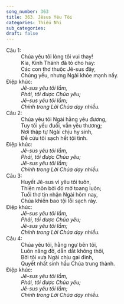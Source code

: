```yaml
---
song_number: 363
title: 363. Jêsus Yêu Tôi
categories: Thiếu Nhi
sub_categories: 
draft: false
---
```

<dl><dt>Câu 1:</dt><dd data-verse="1">Chúa yêu tôi lòng tôi vui thay! <br/>Kia, Kinh Thánh đã tỏ cho hay: <br/>Các con thơ thuộc Jê-sus đây, <br/>Chúng yếu, nhưng Ngài khỏe mạnh nầy. </dd><dt>Điệp khúc:</dt><dd data-chorus="1"><em>Jê-sus yêu tôi lắm, <br/>Phải, tôi được Chúa yêu; <br/>Jê-sus yêu tôi lắm; <br/>Chính trong Lời Chúa dạy nhiều. </em></dd><dt>Câu 2:</dt><dd data-verse="2">Chúa yêu tôi Ngài hằng yêu đương, <br/>Tuy tôi yếu đuối, vẫn yêu thương; <br/>Nơi thập tự Ngài chịu hy sinh, <br/>Để cứu tôi sạch hết tội tình. </dd><dt>Điệp khúc:</dt><dd data-chorus="1"><em>Jê-sus yêu tôi lắm, <br/>Phải, tôi được Chúa yêu; <br/>Jê-sus yêu tôi lắm; <br/>Chính trong Lời Chúa dạy nhiều. </em></dd><dt>Câu 3:</dt><dd data-verse="3">Huyết Jê-sus vì yêu tôi tuôn, <br/>Thiên môn bởi đó mở toang luôn; <br/>Tuổi thơ tin nhận Ngài hôm nay, <br/>Chúa khiến bao tội lỗi sạch rày. </dd><dt>Điệp khúc:</dt><dd data-chorus="1"><em>Jê-sus yêu tôi lắm, <br/>Phải, tôi được Chúa yêu; <br/>Jê-sus yêu tôi lắm; <br/>Chính trong Lời Chúa dạy nhiều. </em></dd><dt>Câu 4:</dt><dd data-verse="4">Chúa yêu tôi, hằng ngự bên tôi, <br/>Luôn nâng đỡ, dẫn dắt không thôi, <br/>Bởi tôi xưa Ngài chịu gai đinh, <br/>Quyết nhất sinh hầu Chúa trung thành. </dd><dt>Điệp khúc:</dt><dd data-chorus="1"><em>Jê-sus yêu tôi lắm, <br/>Phải, tôi được Chúa yêu; <br/>Jê-sus yêu tôi lắm; <br/>Chính trong Lời Chúa dạy nhiều. </em></dd></dl>